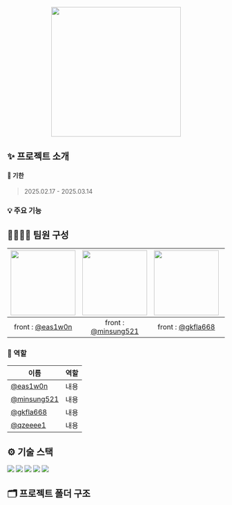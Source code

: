 <p align="center">
  <img src="https://github.com/user-attachments/assets/361c18bd-56e5-48fa-a687-834269b6f863" width="300" />
</p>


## ✨ 프로젝트 소개

#### 📅 기한 
> 2025.02.17 - 2025.03.14
### 💡 주요 기능

## 👨‍👩‍👧‍👦 팀원 구성
|<img src="https://avatars.githubusercontent.com/u/103546376?v=4,eas1w0n,jiwon,https://github.com/eas1w0n" width="150" height="150"/>|<img src="https://avatars.githubusercontent.com/u/37471565?v=4,minsung521,Minsung,https://github.com/minsung521" width="150" height="150"/>|<img src="https://avatars.githubusercontent.com/u/81246338?v=4,gkfla668,임하림,https://github.com/gkfla668" width="150" height="150"/>|<img src="https://avatars.githubusercontent.com/u/180731689?v=4,qzeeee1,이혜림,https://github.com/qzeeee1" width="150" height="150"/>
|:-:|:-:|:-:|:-:
|front : [@eas1w0n](https://github.com/eas1w0n)|front : [@minsung521](https://github.com/minsung521)|front : [@gkfla668](https://github.com/gkfla668)|front : [@qzeeee1](https://github.com/qzeeee1)

### 🎯 역할
| 이름   | 역할   |
|---------|---------|
| [@eas1w0n](https://github.com/eas1w0n) | 내용 |
| [@minsung521](https://github.com/minsung521) | 내용 |
| [@gkfla668](https://github.com/gkfla668) | 내용 |
| [@qzeeee1](https://github.com/qzeeee1) | 내용 |


## ⚙️ 기술 스택
<img src="https://img.shields.io/badge/react-61DAFB?style=for-the-badge&logo=react&logoColor=black"> <img src="https://img.shields.io/badge/typescript-3178C6?style=for-the-badge&logo=typescript&logoColor=white"> <img src="https://img.shields.io/badge/redux-764ABC?style=for-the-badge&logo=redux&logoColor=white"> <img src="https://img.shields.io/badge/styledcomponents-DB7093?style=for-the-badge&logo=styled-components&logoColor=white"> <img src="https://img.shields.io/badge/firebase-FFCA28?style=for-the-badge&logo=firebase&logoColor=white">


## 🗂️ 프로젝트 폴더 구조
